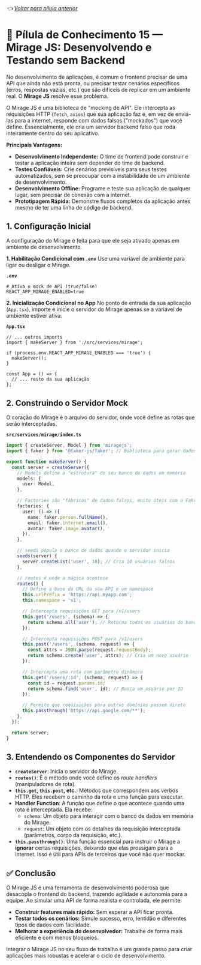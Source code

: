 ###### 👈 [Voltar para pílula anterior](https://github.com/ewerton5/reactJS-knowledge-nuggets/blob/main/content/014-automated-testing.md)

# 📘 Pílula de Conhecimento 15 — Mirage JS: Desenvolvendo e Testando sem Backend

No desenvolvimento de aplicações, é comum o frontend precisar de uma API que ainda não está pronta, ou precisar testar cenários específicos (erros, respostas vazias, etc.) que são difíceis de replicar em um ambiente real. O **Mirage JS** resolve esse problema.

O Mirage JS é uma biblioteca de "mocking de API". Ele intercepta as requisições HTTP (`fetch`, `axios`) que sua aplicação faz e, em vez de enviá-las para a internet, responde com dados falsos ("mockados") que você define. Essencialmente, ele cria um servidor backend falso que roda inteiramente dentro do seu aplicativo.

**Principais Vantagens:**

  * **Desenvolvimento Independente:** O time de frontend pode construir e testar a aplicação inteira sem depender do time de backend.
  * **Testes Confiáveis:** Crie cenários previsíveis para seus testes automatizados, sem se preocupar com a instabilidade de um ambiente de desenvolvimento.
  * **Desenvolvimento Offline:** Programe e teste sua aplicação de qualquer lugar, sem precisar de conexão com a internet.
  * **Prototipagem Rápida:** Demonstre fluxos completos da aplicação antes mesmo de ter uma linha de código de backend.

## 1\. Configuração Inicial

A configuração do Mirage é feita para que ele seja ativado apenas em ambiente de desenvolvimento.

**1. Habilitação Condicional com `.env`**
Use uma variável de ambiente para ligar ou desligar o Mirage.

**`.env`**

```env
# Ativa o mock de API (true/false)
REACT_APP_MIRAGE_ENABLED=true
```

**2. Inicialização Condicional no App**
No ponto de entrada da sua aplicação (`App.tsx`), importe e inicie o servidor do Mirage apenas se a variável de ambiente estiver ativa.

**`App.tsx`**

```tsx
// ... outros imports
import { makeServer } from './src/services/mirage';

if (process.env.REACT_APP_MIRAGE_ENABLED === 'true') {
  makeServer();
}

const App = () => {
  // ... resto da sua aplicação
};
```

## 2\. Construindo o Servidor Mock

O coração do Mirage é o arquivo do servidor, onde você define as rotas que serão interceptadas.

**`src/services/mirage/index.ts`**

```ts
import { createServer, Model } from 'miragejs';
import { faker } from '@faker-js/faker'; // Biblioteca para gerar dados falsos

export function makeServer() {
  const server = createServer({
    // Models define a "estrutura" do seu banco de dados em memória
    models: {
      user: Model,
    },

    // Factories são "fábricas" de dados falsos, muito úteis com o Faker
    factories: {
      user: () => ({
        name: faker.person.fullName(),
        email: faker.internet.email(),
        avatar: faker.image.avatar(),
      }),
    },

    // seeds popula o banco de dados quando o servidor inicia
    seeds(server) {
      server.createList('user', 10); // Cria 10 usuários falsos
    },

    // routes é onde a mágica acontece
    routes() {
      // Define a base da URL da sua API e um namespace
      this.urlPrefix = 'https://api.myapp.com';
      this.namespace = 'v1';

      // Intercepta requisições GET para /v1/users
      this.get('/users', (schema) => {
        return schema.all('user'); // Retorna todos os usuários do banco de dados do Mirage
      });

      // Intercepta requisições POST para /v1/users
      this.post('/users', (schema, request) => {
        const attrs = JSON.parse(request.requestBody);
        return schema.create('user', attrs); // Cria um novo usuário
      });

      // Intercepta uma rota com parâmetro dinâmico
      this.get('/users/:id', (schema, request) => {
        const id = request.params.id;
        return schema.find('user', id); // Busca um usuário por ID
      });

      // Permite que requisições para outros domínios passem direto
      this.passthrough('https://api.google.com/**');
    },
  });

  return server;
}
```

## 3\. Entendendo os Componentes do Servidor

  * **`createServer`**: Inicia o servidor do Mirage.
  * **`routes()`**: É o método onde você define os *route handlers* (manipuladores de rota).
  * **`this.get`, `this.post`, etc.**: Métodos que correspondem aos verbos HTTP. Eles recebem o caminho da rota e uma função para executar.
  * **Handler Function**: A função que define o que acontece quando uma rota é interceptada. Ela recebe:
      * `schema`: Um objeto para interagir com o banco de dados em memória do Mirage.
      * `request`: Um objeto com os detalhes da requisição interceptada (parâmetros, corpo da requisição, etc.).
  * **`this.passthrough()`**: Uma função essencial para instruir o Mirage a **ignorar** certas requisições, deixando que elas prossigam para a internet. Isso é útil para APIs de terceiros que você não quer mockar.

## ✅ Conclusão

O Mirage JS é uma ferramenta de desenvolvimento poderosa que desacopla o frontend do backend, trazendo agilidade e autonomia para a equipe. Ao simular uma API de forma realista e controlada, ele permite:

  * **Construir features mais rápido:** Sem esperar a API ficar pronta.
  * **Testar todos os cenários:** Simule sucesso, erro, lentidão e diferentes tipos de dados com facilidade.
  * **Melhorar a experiência do desenvolvedor:** Trabalhe de forma mais eficiente e com menos bloqueios.

Integrar o Mirage JS no seu fluxo de trabalho é um grande passo para criar aplicações mais robustas e acelerar o ciclo de desenvolvimento.
